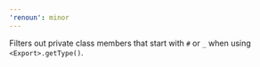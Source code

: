 ```yaml
---
'renoun': minor
---
```


Filters out private class members that start with `#` or `_` when using `<Export>.getType()`.
